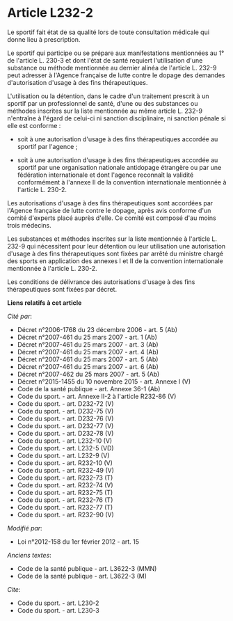# Article L232-2

Le sportif fait état de sa qualité lors de toute consultation médicale qui donne lieu à prescription. 

Le sportif qui participe ou se prépare aux manifestations mentionnées au 1° de l'article L. 230-3 et dont l'état de santé
requiert l'utilisation d'une substance ou méthode mentionnée au dernier alinéa de l'article L. 232-9 peut adresser à l'Agence
française de lutte contre le dopage des demandes d'autorisation d'usage à des fins thérapeutiques. 

L'utilisation ou la détention, dans le cadre d'un traitement prescrit à un sportif par un professionnel de santé, d'une ou
des substances ou méthodes inscrites sur la liste mentionnée au même article L. 232-9 n'entraîne à l'égard de celui-ci ni
sanction disciplinaire, ni sanction pénale si elle est conforme :

- soit à une autorisation d'usage à des fins thérapeutiques accordée au sportif par l'agence ;

- soit à une autorisation d'usage à des fins thérapeutiques accordée au sportif par une organisation nationale antidopage
étrangère ou par une fédération internationale et dont l'agence reconnaît la validité conformément à l'annexe II de la
convention internationale mentionnée à l'article L. 230-2. 

Les autorisations d'usage à des fins thérapeutiques sont accordées par l'Agence française de lutte contre le dopage, après
avis conforme d'un comité d'experts placé auprès d'elle. Ce comité est composé d'au moins trois médecins. 

Les substances et méthodes inscrites sur la liste mentionnée à l'article L. 232-9 qui nécessitent pour leur détention ou leur
utilisation une autorisation d'usage à des fins thérapeutiques sont fixées par arrêté du ministre chargé des sports en
application des annexes I et II de la convention internationale mentionnée à l'article L. 230-2. 

Les conditions de délivrance des autorisations d'usage à des fins thérapeutiques sont fixées par décret.

**Liens relatifs à cet article**

_Cité par_:

  - Décret n°2006-1768 du 23 décembre 2006 - art. 5 (Ab)
  - Décret n°2007-461 du 25 mars 2007 - art. 1 (Ab)
  - Décret n°2007-461 du 25 mars 2007 - art. 3 (Ab)
  - Décret n°2007-461 du 25 mars 2007 - art. 4 (Ab)
  - Décret n°2007-461 du 25 mars 2007 - art. 5 (Ab)
  - Décret n°2007-461 du 25 mars 2007 - art. 6 (Ab)
  - Décret n°2007-462 du 25 mars 2007 - art. 5 (Ab)
  - Décret n°2015-1455 du 10 novembre 2015 - art. Annexe I (V)
  - Code de la santé publique - art. Annexe 36-1 (Ab)
  - Code du sport. - art. Annexe II-2 à l'article R232-86 (V)
  - Code du sport. - art. D232-72 (V)
  - Code du sport. - art. D232-75 (V)
  - Code du sport. - art. D232-76 (V)
  - Code du sport. - art. D232-77 (V)
  - Code du sport. - art. D232-78 (V)
  - Code du sport. - art. L232-10 (V)
  - Code du sport. - art. L232-5 (VD)
  - Code du sport. - art. L232-9 (V)
  - Code du sport. - art. R232-10 (V)
  - Code du sport. - art. R232-49 (V)
  - Code du sport. - art. R232-73 (T)
  - Code du sport. - art. R232-74 (V)
  - Code du sport. - art. R232-75 (T)
  - Code du sport. - art. R232-76 (T)
  - Code du sport. - art. R232-77 (T)
  - Code du sport. - art. R232-90 (V)

_Modifié par_:

  - Loi n°2012-158 du 1er février 2012 - art. 15

_Anciens textes_:

  - Code de la santé publique - art. L3622-3 (MMN)
  - Code de la santé publique - art. L3622-3 (M)

_Cite_:

  - Code du sport. - art. L230-2
  - Code du sport. - art. L230-3
